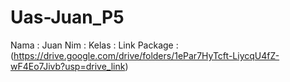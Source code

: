 # Uas-Juan_P5
Nama : Juan
Nim :
Kelas :
Link Package : (https://drive.google.com/drive/folders/1ePar7HyTcft-LiycqU4fZ-wF4Eo7Jivb?usp=drive_link)
